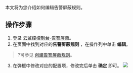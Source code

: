 本文将为您介绍如何编辑告警屏蔽规则。

## 操作步骤
1. 登录 [云监控控制台-告警屏蔽](https://console.cloud.tencent.com/monitor/alarm2/shield)。
2. 在页面中找到对应的**告警屏蔽规则** ，在操作列中单击 **编辑**。
>?可参见 [创建告警屏蔽规则](https://cloud.tencent.com/document/product/248/75620)。
3. 在弹框中修改对应的配置项，修改完后单击 **确定** 即可。
![](https://qcloudimg.tencent-cloud.cn/raw/3928d0b0771248096901928aa2bb9a6e.png)
